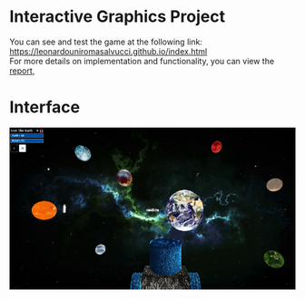 # Interactive Graphics Project
You can see and test the game at the following link: https://leonardouniromasalvucci.github.io/index.html <br/>
For more details on implementation and functionality, you can view the [report,](https://drive.google.com/file/d/1b8VNvJ2JJkKqKHxEA6L-tQWlVu3dPF46/view?usp=sharing) 

# Interface
![alt text](images/image.PNG)

